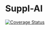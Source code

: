 # Suppl-AI
[![Coverage Status](https://coveralls.io/repos/github/CodeHex16/Suppl-AI/badge.svg)](https://coveralls.io/github/CodeHex16/Suppl-AI)